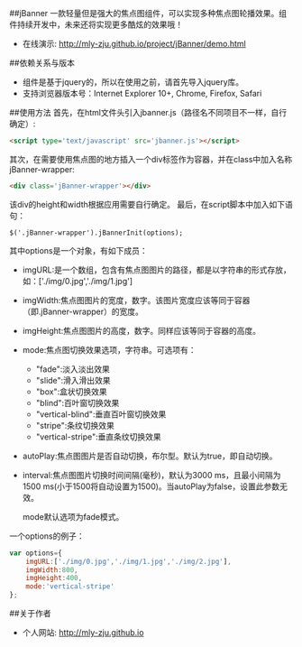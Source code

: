 ##jBanner
一款轻量但是强大的焦点图组件，可以实现多种焦点图轮播效果。组件持续开发中，未来还将实现更多酷炫的效果哦！
* 在线演示: http://mly-zju.github.io/project/jBanner/demo.html

##依赖关系与版本
* 组件是基于jquery的，所以在使用之前，请首先导入jquery库。
* 支持浏览器版本号：Internet Explorer 10+, Chrome, Firefox, Safari

##使用方法
首先，在html文件头引入jbanner.js（路径名不同项目不一样，自行确定）:
```html
<script type='text/javascript' src='jbanner.js'></script>
```
其次，在需要使用焦点图的地方插入一个div标签作为容器，并在class中加入名称jBanner-wrapper:
```html
<div class='jBanner-wrapper'></div>
```
该div的height和width根据应用需要自行确定。
最后，在script脚本中加入如下语句：
```jquery
$('.jBanner-wrapper').jBannerInit(options);
```
其中options是一个对象，有如下成员：

* imgURL:是一个数组，包含有焦点图图片的路径，都是以字符串的形式存放，如：['./img/0.jpg','./img/1.jpg']
* imgWidth:焦点图图片的宽度，数字。该图片宽度应该等同于容器（即.jBanner-wrapper）的宽度。
* imgHeight:焦点图图片的高度，数字。同样应该等同于容器的高度。
* mode:焦点图切换效果选项，字符串。可选项有：
  *  "fade":淡入淡出效果
  *  "slide":滑入滑出效果
  *  "box":盒状切换效果
  *  "blind":百叶窗切换效果
  *  "vertical-blind":垂直百叶窗切换效果
  *  "stripe":条纹切换效果
  *  "vertical-stripe":垂直条纹切换效果
* autoPlay:焦点图图片是否自动切换，布尔型。默认为true，即自动切换。
* interval:焦点图图片切换时间间隔(毫秒)，默认为3000 ms，且最小间隔为1500 ms(小于1500将自动设置为1500)。当autoPlay为false，设置此参数无效。

  mode默认选项为fade模式。

一个options的例子：
```javascript
var options={
    imgURL:['./img/0.jpg','./img/1.jpg','./img/2.jpg'],
    imgWidth:800,
    imgHeight:400,
    mode:'vertical-stripe'
};
```

##关于作者
* 个人网站: http://mly-zju.github.io
